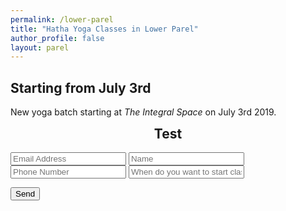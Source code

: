 ```yaml
---
permalink: /lower-parel
title: "Hatha Yoga Classes in Lower Parel"
author_profile: false
layout: parel
---
```


## Starting from July 3rd

New yoga batch starting at *The Integral Space* on July 3rd 2019.


<iframe name="hidden_iframe" id="hidden_iframe" style="display:none;"
onload="if(submitted) {window.location='/thankyou';}"></iframe>

<form method="post" class="parel-form" action="https://docs.google.com/forms/d/e/1FAIpQLSe7gUJ01ce1e1aaOkLM6pY8dKc5A1eROdc5oKzwLxOCOZezXw/formResponse" target="hidden_iframe" onsubmit="submitted=true;">
<h2 style="text-align:center; margin-top:0.5em;">Test</h2>
<!---<label>Your Email ID</label>--->
<input name="emailAddress" type="email" placeholder="Email Address" required>

<!---<label>Name:</label>--->
<input name="entry.1242451957" type="text" placeholder="Name" required>

<!---<label>Phone Number:</label>--->
<input name="entry.1364385227" type="text" placeholder="Phone Number" required>

<!---<label>Date of joining:</label>--->
<input name="entry.752416859" type="text" placeholder="When do you want to start classes?" >

<button class="btn btn--large" type="submit">Send</button>
</form>